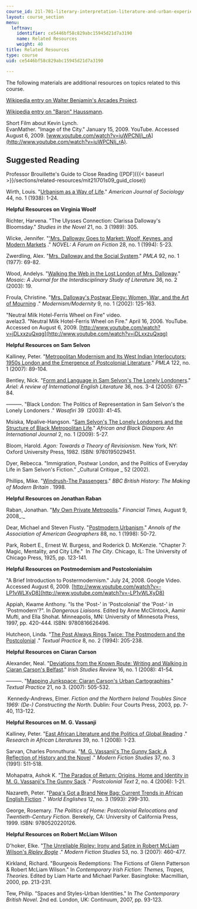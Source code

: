 ```yaml
---
course_id: 21l-701-literary-interpretation-literature-and-urban-experience-spring-2009
layout: course_section
menu:
  leftnav:
    identifier: ce5446bf58c829abc15945d21d7a3190
    name: Related Resources
    weight: 40
title: Related Resources
type: course
uid: ce5446bf58c829abc15945d21d7a3190

---
```


The following materials are additional resources on topics related to this course.

[Wikipedia entry on Walter Benjamin's Arcades Project](http://en.wikipedia.org/wiki/Arcades_Project).

[Wikipedia entry on "Baron" Haussmann](http://en.wikipedia.org/wiki/Baron_Haussmann).

Short Film about Kevin Lynch.  
EvanMather. "Image of the City." January 15, 2009. YouTube. Accessed August 6, 2009. [www.youtube.com/watch?v=iuWPCNIj\_rA](http://www.youtube.com/watch?v=iuWPCNIj_rA).

Suggested Reading
-----------------

Professor Brouillette's Guide to Close Reading ([PDF]({{< baseurl >}}/sections/related-resources/mit21l701s09_guid_close))

Wirth, Louis. "[Urbanism as a Way of Life](http://www.jstor.org/pss/2768119)." _American Journal of Sociology_ 44, no. 1 (1938): 1-24.

**Helpful Resources on Virginia Woolf**

Richter, Harvena. "The Ulysses Connection: Clarissa Dalloway's Bloomsday." _Studies in the Novel_ 21, no. 3 (1989): 305.

Wicke, Jennifer. "['Mrs. Dalloway Goes to Market: Woolf, Keynes, and Modern Markets](http://www.jstor.org/stable/1345911) ." _NOVEL: A Forum on Fiction_ 28, no. 1 (1994): 5-23.

Zwerdling, Alex. "[Mrs. Dalloway and the Social System](http://www.jstor.org/stable/461415?origin=JSTOR-pdf)." _PMLA_ 92, no. 1 (1977): 69-82.

Wood, Andelys. "[Walking the Web in the Lost London of Mrs. Dalloway](http://www.questia.com/library/journal/1G1-104079319/walking-the-web-in-the-lost-london-of-mrs-dalloway)." _Mosaic: A Journal for the Interdisciplinary Study of Literature_ 36, no. 2 (2003): 19.

Froula, Christine. "[Mrs. Dalloway's Postwar Elegy: Women, War, and the Art of Mourning](http://muse.jhu.edu/journals/modernism-modernity/v009/9.1froula.html) ." _Modernism/Modernity_ 9, no. 1 (2002): 125-163.

"Neutral Milk Hotel-Ferris Wheel on Fire" video.  
avelaz3. "Neutral Milk Hotel-Ferris Wheel on Fire." April 16, 2006. YouTube. Accessed on August 6, 2009. [http://www.youtube.com/watch?v=jDLxxzuQxqg](http://www.youtube.com/watch?v=jDLxxzuQxqg)

**Helpful Resources on Sam Selvon**

Kalliney, Peter. "[Metropolitan Modernism and Its West Indian Interlocutors: 1950s London and the Emergence of Postcolonial Literature](http://www.mlajournals.org/doi/abs/10.1632/pmla.2007.122.1.89)." _PMLA_ 122, no. 1 (2007): 89-104.

Bentley, Nick. "[Form and Language in Sam Selvon's The Lonely Londoners](https://journalhosting.ucalgary.ca/index.php/ariel/article/view/31481)." _Ariel: A review of International English Literature_ 36, nos. 3-4 (2005): 67-84.

———. "Black London: The Politics of Representation in Sam Selvon's the Lonely Londoners ." _Wasafiri_ 39  (2003): 41-45.

Msiska, Mpalive-Hangson. "[Sam Selvon's The Lonely Londoners and the Structure of Black Metropolitan Life](http://www.informaworld.com/smpp/content~db=all?content=10.1080/17528630802513417)." _African and Black Diaspora: An International Journal_ 2, no. 1 (2009): 5-27.

Bloom, Harold. _Agon: Towards a Theory of Revisionism_. New York, NY: Oxford University Press, 1982. ISBN: 9780195029451.

Dyer, Rebecca. "Immigration, Postwar London, and the Politics of Everyday Life in Sam Selvon's Fiction." _Cultural Critique _ 52 (2002).

Phillips, Mike. "[Windrush-The Passengers](http://www.bbc.co.uk/history/british/modern/windrush_01.shtml)." _BBC British History: The Making of Modern Britain_ . 1998.

**Helpful Resources on Jonathan Raban**

Raban, Jonathan. "[My Own Private Metropolis](https://www.ft.com/content/247bc052-64dc-11dd-af61-0000779fd18c)." _Financial Times,_ August 9, 2008_._

Dear, Michael and Steven Flusty. "[Postmodern Urbanism](http://www.jstor.org/pss/2563976)." _Annals of the Association of American Geographers_ 88, no. 1 (1998): 50-72.

Park, Robert E., Ernest W. Burgess, and Roderick D. McKenzie. "Chapter 7: Magic, Mentality, and City Life."  In _The City_. Chicago, IL: The University of Chicago Press, 1925, pp. 123-141.

**Helpful Resources on Postmodernism and Postcolonialsim**

"A Brief Introduction to Postermodernism." July 24, 2008. Google Video. Accessed August 6, 2009. [http://www.youtube.com/watch?v=-LP1vWLXyD8](http://www.youtube.com/watch?v=-LP1vWLXyD8)

Appiah, Kwame Anthony. "Is the 'Post-' in 'Postcolonial' the 'Post-' in 'Postmodern'?". In _Dangerous Liaisons_. Edited by Anne McClintock, Aamir Mufti, and Ella Shohat. Minneapolis, MN: University of Minnesota Press, 1997, pp. 420-444. ISBN: 9780816626496.

Hutcheon, Linda. "[The Post Always Rings Twice: The Postmodern and the Postcolonial](http://www.informaworld.com/smpp/content~db=all~content=a794597854) ." _Textual Practice_ 8, no. 2 (1994): 205-238.

**Helpful Resources on Ciaran Carson**

Alexander, Neal. "[Deviations from the Known Route: Writing and Walking in Ciaran Carson's Belfast](http://www.informaworld.com/smpp/content~db=all?content=10.1080/09670880701788304)." _Irish Studies Review_ 16, no. 1 (2008): 41-54.

———. "[Mapping Junkspace: Ciaran Carson's Urban Cartographies](http://www.informaworld.com/smpp/content~db=all?content=10.1080/09502360701529127)." _Textual Practice_ 21, no 3. (2007): 505-532.

 Kennedy-Andrews, Elmer. _Fiction and the Northern Ireland Troubles Since 1969: (De-) Constructing the North_. Dublin: Four Courts Press, 2003, pp. 7-40, 113-122.

**Helpful Resources on M. G. Vassanji**

Kalliney, Peter. "[East African Literature and the Politics of Global Reading](http://muse.jhu.edu/journals/research_in_african_literatures/toc/ral39.1.html) ." _Research in African Literatures_ 39, no. 1 (2008): 1-23.

Sarvan, Charles Ponnuthurai. "[M. G. Vassanji's The Gunny Sack: A Reflection of History and the Novel](http://muse.jhu.edu/journals/modern_fiction_studies/v037/37.3.sarvan.html) ." _Modern Fiction Studies_ 37, no. 3 (1991): 511-518.

Mohapatra, Ashok K. "[The Paradox of Return: Origins, Home and Identity in M. G. Vassanji's The Gunny Sack](http://postcolonial.org/index.php/pct/article/view/523) ." _Postcolonial Text_ 2, no. 4 (2006): 1-21.

Nazareth, Peter. "[Papa's Got a Brand New Bag: Current Trends in African English Fiction](http://www3.interscience.wiley.com/journal/119306219/abstract) ." _World Englishes_ 12, no. 3 (1993): 299-310.

George, Rosemary. _The Politics of Home: Postcolonial Relocations and Twentieth-Century Fiction_. Berekely, CA: University of California Press, 1999. ISBN: 9780520220126.

**Helpful Resources on Robert McLiam Wilson**

D'hoker, Elke. "[The Unreliable Ripley: Irony and Satire in Robert McLiam Wilson's _Ripley Bogle_](http://muse.jhu.edu/journals/modern_fiction_studies/v053/53.3dhoker.html) ." _Modern Fiction Studies_ 53, no. 3 (2007): 460-477.

Kirkland, Richard. "Bourgeois Redemptions: The Fictions of Glenn Patterson & Robert McLiam Wilson." In _Contemporary Irish Fiction: Themes, Tropes, Theories_. Edited by Liam Harte and Michael Parker. Basingtoke: Macmillian, 2000, pp. 213-231.

Tew, Philip. "Spaces and Styles-Urban Identities." In _The Contemporary British Novel_. 2nd ed. London, UK: Continuum, 2007, pp. 93-123.